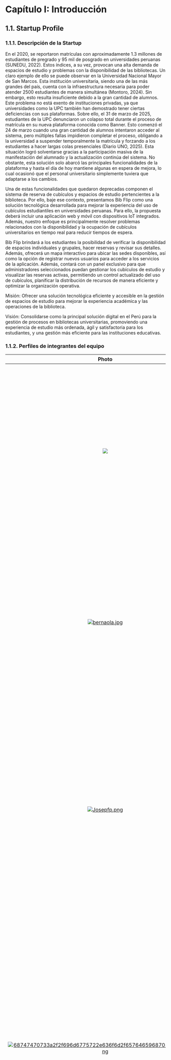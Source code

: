 # Capítulo I: Introducción

## 1.1. Startup Profile

### 1.1.1. Descripción de la Startup

En el 2020, se reportaron matrículas con aproximadamente 1.3 millones de estudiantes de pregrado y 95 mil de posgrado en universidades peruanas (SUNEDU, 2022). Estos índices, a su vez, provocan una alta demanda de espacios de estudio y problemas con la disponibilidad de las bibliotecas. Un claro ejemplo de ello se puede observar en la Universidad Nacional Mayor de San Marcos. Esta institución universitaria, siendo una de las más grandes del país, cuenta con la infraestructura necesaria para poder atender 2500 estudiantes de manera simultánea (Montoro, 2024). Sin embargo, esto resulta insuficiente debido a la gran cantidad de alumnos. Este problema no está exento de instituciones privadas, ya que universidades como la UPC también han demostrado tener ciertas deficiencias con sus plataformas. Sobre ello, el 31 de marzo de 2025, estudiantes de la UPC denunciaron un colapso total durante el proceso de matrícula en su nueva plataforma conocida como Banner. Esto comenzó el 24 de marzo cuando una gran cantidad de alumnos intentaron acceder al sistema, pero múltiples fallas impidieron completar el proceso, obligando a la universidad a suspender temporalmente la matrícula y forzando a los estudiantes a hacer largas colas presenciales (Diario UNO, 2025). Esta situación logró solventarse gracias a la participación masiva de la manifestación del alumnado y la actualización continúa del sistema. No obstante, esta solución solo abarcó las principales funcionalidades de la plataforma y hasta el día de hoy mantiene algunas en espera de mejora, lo cual ocasionó que el personal universitario simplemente tuviera que adaptarse a los cambios. 

Una de estas funcionalidades que quedaron deprecadas componen el sistema de reserva de cubículos y espacios de estudio pertencientes a la biblioteca. Por ello, baje ese contexto, presentamos Bib Flip como una solución tecnológica desarrollada para mejorar la experiencia del uso de cubículos estudiantiles en universidades peruanas. Para ello, la propuesta deberá incluir una aplicación web y móvil con dispositivos IoT integrados. Además, nuestro enfoque es principalmente resolver problemas relacionados con la disponibilidad y la ocupación de cubículos universitarios en tiempo real para reducir tiempos de espera. 

Bib Flip brindará a los estudiantes la posibilidad de verificar la disponibilidad de espacios individuales y grupales, hacer reservas y revisar sus detalles. Además, ofrecerá un mapa interactivo para ubicar las sedes disponibles, así como la opción de registrar nuevos usuarios para acceder a los servicios de la aplicación. Además, contará con un panel exclusivo para que administradores seleccionados puedan gestionar los cubículos de estudio y visualizar las reservas activas, permitiendo un control actualizado del uso de cubículos, planificar la distribución de recursos de manera eficiente y optimizar la organización operativa.

Misión:
Ofrecer una solución tecnológica eficiente y accesible en la gestión de espacios de estudio para mejorar la experiencia académica y las operaciones de la biblioteca.

Visión:
Consolidarse como la principal solución digital en el Perú para la gestión de procesos en bibliotecas universitarias, promoviendo una experiencia de estudio más ordenada, ágil y satisfactoria para los estudiantes, y una gestión más eficiente para las instituciones educativas.


### 1.1.2. Perfiles de integrantes del equipo

|           Photo                        |                                                                                                                                                                                                                                                                                                    Description                                                                                                                                                                                                                                                                                                    |
| :------------------------------------------------: | :---------------------------------------------------------------------------------------------------------------------------------------------------------------------------------------------------------------------------------------------------------------------------------------------------------------------------------------------------------------------------------------------------------------------------------------------------------------------------------------------------------------------------------------------------------------------------------------------------------------: |
| <img src="https://i.postimg.cc/6qRCcvNF/Captura-de-pantalla-2024-09-08-151747.png"> | **Aranda Vallejos, Oscar Gabriel** <br> Tengo 20 años y soy estudiante de la carrera de Ingeniería de Software, poseo conocimientos básicos en Unity, C++ y diseño web. Me considero una persona preparada y perseverante en cumplir con los objetivos del proyecto; además, siempre estoy dispuesto a aprender nuevos conceptos.            |
| [![bernaola.jpg](https://i.postimg.cc/PxhJpyCd/bernaola.jpg)](https://postimg.cc/hJycN98Y) | **Bernaola Pérez, André Arturo** <br> Estoy cursando la carrera de Ingeniería de Software, me gusta jugar videojuegos y aprender cosas nuevas en mis ratos libres. Aspiro a trabajar como desarrollador fullstack y me interesa mantenerme actualizado en nuevas tecnologías, buenas prácticas de programación y metodologías ágiles. |
| [![Josepfp.png](https://i.postimg.cc/kMYMqqvJ/Josepfp.png)](https://postimg.cc/3WpQZMqV) | **Gutierrez Garcia, José Eduardo** <br> Tengo 21 años, actualmente me encuentro cruzando mi 7mo ciclo de la carrera de ingeniería de software en la UPC. Me gusta jugar videojuegos y practicar natación, soy un gran aficionado de la tecnología y del ensamblaje de computadoras. Me considero una persona dispuesta siempre a aprender tecnologías nuevas, creativa y responsable.         |
| [![68747470733a2f2f696d6775722e636f6d2f657646596870372e706e67.png](https://i.postimg.cc/hGCC5yVG/68747470733a2f2f696d6775722e636f6d2f657646596870372e706e67.png)](https://postimg.cc/qt3XtGbf) | **Oliveira Paucar, Mauricio** <br> Me gusta mucho aprender cosas nuevas sobre mi carrera, trabajar en equipo de manera proactiva y lograr los objetivos junto a mis compañeros. Me considero una persona ambiciosa, ya que mi meta es llegar a obtener un alto cargo en una empresa que me agrade o formar mi propia empresa relacionada al software. Gracias a ello siempre podré trabajar en algo que me guste y llevar una vida cómoda. Cuento con conocimientos de C + + y HTML. |
| [![Joaquin.jpg](https://i.postimg.cc/Z5ynp32z/Joaquin.jpg)](https://postimg.cc/ZW4Jh9Jw) | **Pedraza Maldonado Joaquin** <br>  Estudio Ing. Software. Me considero que soy una persona perseverante, entusiasta en aprender cosas nuevas. Me gusta ayudar a los demás y sé trabajar en equipo. Cuento con conocimientos en lenguajes de Programación como C++, Python,CSS, JavaScript. |
| [![pierovelarde.jpg](https://i.postimg.cc/pdj5nykJ/pierovelarde.jpg)](https://postimg.cc/Y4pC5r5v) | **Velarde Luyo, Piero Alberto** <br> Soy Piero, estudio la carrera de ingeniería de software en la Universidad Peruana de Ciencias Aplicadas. Escogí esta carrera por mi facilidad en el uso de las computadoras. Asímismo, por mi interés en el funcionamiento de las anteriores mencionadas y todo respecto a la programación y las tecnologías emergentes. |


## 1.2. Solution Profile

### 1.2.1. Antecedentes y problemática

**What (¿Qué problema abordamos?)**
<br><br>La administración ineficaz de los espacios de estudio en las bibliotecas universitarias peruanas es el problema principal. Los alumnos experimentan incertidumbre con respecto a la disponibilidad de cubículos, se frustran cuando no encuentran espacios libres y deben esperar mucho tiempo. Asimismo, el sistema que las universidades suelen otorgar para la reserva de espacios de estudio conlleva un proceso lento y poco eficiente en la mayoría de situaciones.<br>

**Why (¿Por qué existe este problema?)**
<br><br>La raíz del problema surge del crecimiento exponencial de la matrícula universitaria, infraestructura insuficiente para atender la demanda real y procesos deficientes para la administración de reservas.<br>

**Where (¿Dónde ocurre el problema?)**
<br><br>El problema surge en las bibliotecas de instituciones universitarias peruanas. Para ello, nos centraremos principalmente en la sede San Miguel de la Universidad Peruana de Ciencias Aplicadas.<br>

**When (¿Cuándo se intensifica el problema?)**
<br><br>La problemática se agudiza en diferentes períodos como las semanas de entregas de trabajos parciales y finales, semanas de presentación y envío de avances académicos y en horarios con gran concurrencia de alumnos (mañana y tarde).<br>

**Who (¿Quién está afectado?)**
<br><br>Se indentifican entre los principales afectados a los estudiantes universitarios que experimentan dificultades para acceder a espacios de estudio cuando los necesitan, especialmente durante períodos altamente concurridos como en semanas de trabajos parciales y finales. En segundo lugar, también tenemos al personal de bibliotecas universitarias que enfrentan desafíos en la gestión de cubículos.<br>

**How (¿Cómo?)**
<br><br>La solución se llevará a cabo integrando sensores de medición de peso para cada asiento del cubículo, los cuales estarán vinculados por medio de una red IoT que envíe datos en tiempo real a un sistema centralizado para la gestión bibliotecaria. Además, los estudiantes podrán visualizar la disponibilidad y el personal del establecimiento podrá gestionar la ocupación de manera óptima y recibir alertas en caso de anomalías a través de una aplicación móvil y web.<br>

**How much (¿Cuánto?)**
<br><br>*¿Cuánto afecta este problema?*
<br>La gestión ineficiente de espacios de estudio genera pérdidas académicas significativas para las instituciones universitarias debido a la disminución en la satisfacción estudiantil, lo cual se traduce en una menor productividad académica por parte de los estudiantes.
<br><br>*¿Cuánto costará resolver este problema?*
<br>La problemática identificada no requiere una reestructuración completa del sistema bibliotecario universitario, sino una intervención tecnológica específica que resuelva los principales obstáculos: el acceso rápido a información de disponibilidad en tiempo real y una mejor planificación anticipada de espacios de estudio. En este sentido, la solución propuesta no busca reemplazar los procesos académicos tradicionales, sino complementarlos con herramientas digitales que permitan a las bibliotecas universitarias peruanas operar con mayor eficiencia, transparencia y satisfacción estudiantil.
<br>Por ello, el costo de implementación variará según el número de cubículos y la infraestructura tecnológica requerida para la instalación y mantenimiento de los sensores, así como el desarrollo de la plataforma digital integrada al sistema bibliotecario existente.
<br><br>*¿Cuántas personas se beneficiarán?*
<br>Esta solución beneficiará directamente a estudiantes universitarios y al personal bibliotecario, con un impacto indirecto en toda la comunidad académica. Se estima que, en bibliotecas universitarias de tamaño mediano, la implementación de esta tecnología podría mejorar la eficiencia en la asignación de espacios en un 35-45%, beneficiando diariamente a cientos de estudiantes y optimizando las labores del personal bibliotecario.


### 1.2.2. Lean UX Process

#### 1.2.2.1. Lean UX Problem Statements

**Problem Statement 1 - Personal de Bibliotecas**:
Los sistemas utilizados para la administración de cubículos en bibliotecas universitarias no aprovechan las tecnologías actuales con las que contamos y presentan deficiencias en su rendimiento. Por ello, nuestra propuesta abordará esta brecha mediante un panel de administración integral que proporcione una gestión óptima y análisis de datos en tiempo real; además, estará dirigido al personal de la sede San Miguel de la UPC.<br>

**Problem Statement 2 - Estudiantes Universitarios:**
El estado actual para la reservación de espacios de estudio en bibliotecas universitarias se compone principalmente de procesos poco eficientes. Los servicios existentes no permiten que los estudiantes puedan revisar la disponibilidad de los cubículos o realizar reservas de manera rápida y cómoda. Por ello, nuestra propuesta abordará esta brecha mediante una plataforma digital integrada con dispositivos IoT y nuestro enfoque estará dirigido a estudiantes universitarios de la sede San Miguel de la UPC<br>

#### 1.2.2.2. Lean UX Assumptions

##### **Business Outcomes:**

- Aumento del 30% en la eficiencia de utilización de cubículos en las bibliotecas que adopten la solución.
- Reducción del 80% en el tiempo promedio de búsqueda de espacios de estudio disponibles.
- Incremento del 25% en la satisfacción de los estudiantes, medido a través de encuestas de experiencia.
- Reducción del 40% en incidencias por ocupación indebida y problemas de asignación de cubículos.
- Mejora del 35% en la planificación y distribución de recursos bibliotecarios.

##### **Users:**

Los usuarios se dividen en estos segmentos:

- Personal de biblioteca: Administradores y operadores de 25 a 55 años responsables de la gestión diaria de cubículos.
- Estudiantes universitarios: Jóvenes de 17 a 35 años que buscan espacios de estudio para optimizar su rendimiento académico y reunirse en equipo.

##### **User Outcomes & Benefits:**

Personal de Biblioteca:

- Control óptimo del uso y ocupación de cubículos en tiempo real.
- Acceso a estadísticas e informes detallados que faciliten la toma de decisiones estratégicas.
- Optimización en la distribución de recursos y planificación operativa.
- Escalabilidad para el registro de nuevos cubículos en el sistema

Estudiantes:

- Información precisa y en tiempo real sobre la disponibilidad de cubículos de estudio.
- Reducción significativa de tiempos de espera y búsqueda de espacios disponibles.
- Mejora en la planificación de sesiones de estudio mediante reservas anticipadas.
- Mayor certeza y tranquilidad al acceder a espacios de estudio cuando los necesitan.

##### **Feature Assumptions:**

- Visualización en tiempo real del estado de ocupación de cubículos individuales y grupales.
- Funcionalidad de reservas digitales con confirmación automática y recordatorios.
- Mapas interactivos de ubicación de cubículos disponibles por sede universitaria.
- Panel de gestión integral para administradores con métricas de utilización.
- Sistema de notificaciones push para estudiantes y personal administrativo.
- Integración con dispositivos IoT para detección automática de ocupación.

##### **Business Assumptions:**

1. Creemos que nuestros usuarios necesitan un sistema automatizado y en tiempo real que facilite la gestión de cubículos de estudio en bibliotecas universitarias.
2. Creemos que estas necesidades se pueden satisfacer mediante la implementación de sensores IoT y el desarrollo de una plataforma digital accesible desde dispositivos móviles y computadoras.
3. El valor más importante que un cliente quiere de nuestros servicios es la capacidad de optimizar la ocupación de cubículos en tiempo real, garantizando tanto la eficiencia operativa como la satisfacción estudiantil.
4. El cliente también va obtener beneficios adicionales como la recopilación de datos para análisis de patrones de uso y planificación estratégica.
5. Vamos a obtener la mayoría de nuestros clientes mediante estrategias de marketing directo a universidades, participación en ferias educativas y colaboraciones con asociaciones universitarias.
6. Vamos a obtener ingresos mediante licencias institucionales y servicios de implementación de la solución IoT.
7. Nuestra competencia principal son los sistemas tradicionales de control manual de espacios y soluciones básicas de reserva existentes.
8. Vamos a tener ventaja frente a nuestra competencia debido a la optimización de sistemas, la integración IoT y la facilidad de uso, lo que mejora significativamente la experiencia académica.
9. El mayor riesgo del servicio es la posible resistencia institucional a la adopción de nuevas tecnologías y los costos de implementación inicial.
10. Lo resolveremos mediante demostraciones prácticas, pilotos gratuitos y estrategias de capacitación para asegurar una transición suave y adopción exitosa.

##### **User Assumptions:**

¿Quién es el usuario?<br>
Los usuarios son personal administrativo de bibliotecas encargado de la gestión operativa diaria de espacios, y estudiantes universitarios activos que requieren cubículos de estudio de manera regular.

¿Qué problemas tiene nuestro producto que resolver?<br>
El principal problema es la falta de información en tiempo real sobre la disponibilidad de cubículos de estudio, lo que genera tiempos perdidos en búsqueda, frustración por espacios no disponibles y gestión ineficiente de recursos. Nuestra solución automatiza este proceso, eliminando la incertidumbre y optimizando la experiencia académica.

¿Qué características son importantes?<br>
- Monitoreo en tiempo real de la ocupación mediante sensores de peso.
- Interfaz intuitiva y amigable en la aplicación móvil y web.
- Sistema de reservas con confirmación automática y recordatorios.
- Reportes históricos y analytics para análisis de patrones de uso.
- Integración con sistemas académicos existentes de la universidad.

¿Dónde encaja nuestro producto en su trabajo o vida?<br>
La solución se integra en la operación continua de las bibliotecas para el personal administrativo y en la rutina de estudio diaria de los estudiantes, facilitando tanto la gestión administrativa como la experiencia académica.

¿Cuándo y cómo es nuestro producto usado?<br>
El producto es utilizado continuamente durante horarios académicos, especialmente durante períodos de exámenes y alta demanda, permitiendo a las bibliotecas gestionar espacios eficientemente y a los estudiantes planificar sus sesiones de estudio.

¿Cómo debe verse nuestro producto y cómo debe comportarse?<br>
La interfaz debe ser moderna, limpia e intuitiva, con visualizaciones claras del estado de cubículos y navegación simple. El sistema debe ser rápido, confiable y accesible desde múltiples dispositivos, garantizando una experiencia fluida tanto para administradores como para estudiantes.

#### 1.2.2.3. Lean UX Hypothesis Statements

Hypothesis Statement 1:

Creemos que el personal administrativo de bibliotecas necesita una herramienta automatizada que les permita gestionar cubículos y generar reportes dinámicos en tiempo real.
Sabremos que hemos tenido éxito cuando al menos el 75% del personal administrativo informe una mejora del 30% en la eficiencia operativa y una reducción del 40% en tareas manuales de gestión.

Hypothesis Statement 2:

Creemos que los estudiantes universitarios valorarán disponer de información actualizada sobre la disponibilidad de cubículos y la capacidad de realizar reservas mediante una aplicación móvil y web.
Sabremos que hemos tenido éxito cuando el 80% de los estudiantes reporten una reducción significativa en el tiempo de búsqueda de espacios y una mejora del 25% en su satisfacción con el uso de bibliotecas.

Hypothesis Statement 3:

Creemos que la implementación de sensores IoT integrados en cubículos, que transmitan datos en tiempo real a una plataforma centralizada, facilitará la gestión automatizada de espacios y optimizará la experiencia de estudio.
Sabremos que hemos tenido éxito cuando las bibliotecas vean un incremento del 30% en la utilización efectiva de cubículos y una recuperación de la inversión en menos de 18 meses.

Hypothesis Statement 4:

Creemos que una interfaz intuitiva y amigable en la aplicación digital fomentará la adopción tanto por parte del personal administrativo como de estudiantes, simplificando el proceso de gestión y reserva de espacios.
Sabremos que hemos tenido éxito cuando el 85% de los usuarios completen tareas básicas en la aplicación sin necesidad de asistencia y mantengan un alto nivel de satisfacción en evaluaciones posteriores.

Hypothesis Statement 5:

Creemos que la funcionalidad de mapas interactivos y navegación dentro de bibliotecas mejorará significativamente la experiencia de localización de cubículos disponibles para los estudiantes.
Sabremos que hemos tenido éxito cuando el 70% de los estudiantes utilicen activamente esta funcionalidad y reporten una reducción del 60% en el tiempo necesario para localizar y acceder a sus cubículos reservados.
#### 1.2.2.4. Lean UX Canvas

### 1.2.2.4. Lean UX Canvas

**Project Name:** Bib Flip

| **Business Problem** | **Solution Ideas** | **Business Outcomes** |
|---------------------|-------------------|----------------------|
| **¿Qué problema tiene el negocio que estás tratando de resolver?** | **¿Qué podemos hacer para resolver nuestro problema de negocio y satisfacer las necesidades de nuestros clientes al mismo tiempo? Lista las ideas de producto, características o mejoras aquí.** | **¿Cómo sabrás que resolviste el problema del negocio? ¿Qué vas a medir?** |
| **Problema central:** Falta de un sistema en tiempo real que permita conocer la disponibilidad y ocupación de cubículos de estudio en bibliotecas universitarias.<br><br>Se presentan las siguientes consecuencias:<br>• Ineficiencia en la gestión de espacios<br>• Largos tiempos de búsqueda para los estudiantes<br>• Impacto negativo en la experiencia académica | **Implementación de sensores IoT** en cada cubículo para detectar ocupación en tiempo real<br><br>**Visualización de disponibilidad** de cubículos para estudiantes<br><br>**Panel de gestión** para administradores de bibliotecas | Aumento del **30%** en la eficiencia de utilización de cubículos en las bibliotecas que adopten la solución.<br><br>Incremento del **25%** en la satisfacción de los estudiantes (medido por encuestas).<br><br>Reducción del **80%** en el tiempo promedio de búsqueda de espacios disponibles.<br><br>Reducción del **40%** en incidencias por ocupación indebida y problemas de asignación.<br><br>Mejora del **35%** en la planificación y distribución de recursos bibliotecarios. |

| **Users** | **User Outcomes & Benefits** |
|-----------|------------------------------|
| **¿Qué tipos (es decir, personas) de usuarios y clientes debes enfocar primero?** | **¿Por qué tus usuarios buscarían tu producto o servicio? ¿Qué beneficio obtendrían al usarlo? ¿Qué cambio de comportamiento podemos observar que nos diga que han logrado su objetivo?** |
| **Personal de bibliotecas universitarias**<br><br>**Estudiantes universitarios** | **Personal de Bibliotecas:**<br>• Control automatizado del uso y ocupación de cubículos en tiempo real<br>• Reducción de errores manuales en la gestión<br>• Acceso a estadísticas que faciliten la toma de decisiones<br><br>**Estudiantes:**<br>• Información precisa y actualizada sobre la disponibilidad de cubículos<br>• Reducción de tiempos de espera y búsqueda<br>• Mejora en la planificación de sesiones de estudio<br>• Experiencia más cómoda y segura al visitar la biblioteca |

| **Hypotheses** | **What's the most important thing we need to learn first** | **What's the least amount of work we need to do to learn the next most important thing?** |
|----------------|-----------------------------------------------------------|-------------------------------------------------------------------------------------------|
| **Combina los supuestos de 2, 3, 4 y 5 en las siguientes declaraciones de hipótesis:** | **Para cada hipótesis del punto 6, identifica su suposición más riesgosa. Luego determina cuál es la correcta ahora. Esta es la suposición que hará que toda la idea falle si es incorrecta.** | **Diseña experimentos para aprender tan rápido como puedas si tu suposición más riesgosa es verdadera o falsa.** |
| Creemos que el personal administrativo y estudiantes universitarios necesitan una herramienta en tiempo real que les permita gestionar y conocer la ocupación de cubículos de forma automatizada.<br><br>Sabremos que hemos tenido éxito cuando al menos el **75%** de estos usuarios reporten una mejora en la eficiencia operativa y un **30%** menos incidencias por sobreocupación. | ¿Las universidades están dispuestas a invertir en tecnología IoT?<br><br>¿Los estudiantes y administradores valoran suficientemente la automatización del control de espacios para invertir en sensores y plataformas digitales? | **Producto Mínimo Viable:** Crear un prototipo con un sensor de peso conectado a una plataforma básica que muestre en tiempo real la ocupación de un cubículo piloto. También, desarrollar una versión inicial de la app/web para que los estudiantes puedan visualizar la disponibilidad de ese cubículo. |

## 1.3. Segmentos objetivo

Para el desarrollo de nuestra propuesta, se han identificado dos segmentos objetivo principales que representan los stakeholders clave del sistema propuesto.

---

### Segmento 1: Personal de bibliotecas universitarias
Este segmento está conformado por el personal administrativo y operativo de las bibliotecas universitarias, quienes son responsables de la gestión diaria de los espacios de estudio y servicios bibliotecarios. Además, para este segmento se tomará como caso de prueba al personal de la Universidad Peruana de Ciencias Aplicadas en la sede San Miguel. Esto debido a su alta demanda como una de las mejores instituciones privadas en el Perú. 

#### Características Demográficas

- Edad: Personal adulto, entre los 25 y 55 años
- Educación: Técnica o universitaria
- Perfil: Personal con experiencia en gestión de servicios bibliotecarios y atención al usuario

#### Características Geográficas

- Ubicación: Lima, Perú


---

### Segmento 2: Estudiantes universitarios
Este segmento está compuesto por estudiantes que utilicen regularmente los espacios de estudio de las bibliotecas universitarias. Además, se tomará como caso de prueba a los estudiantes de la UPC. Esto debido a los casos recientes sobre el reporte de fallos con el nuevo sistema, 

#### Características Demográficas

- Edad: Principalmente entre los 17 y 35 años
- Educación: Estudiantes de pregrado y posgrado de diversas carreras profesionales
- Perfil: Estudiantes con familiaridad en el uso de aplicaciones móviles y sistemas digitales

#### Características Geográficas

- Ubicación: Lima, Perú

---
